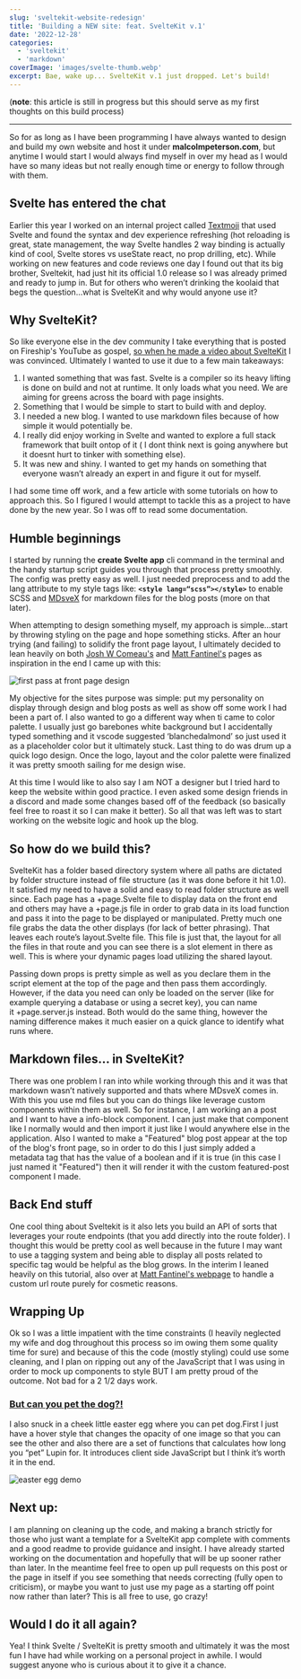 ```yaml
---
slug: 'sveltekit-website-redesign'
title: 'Building a NEW site: feat. SvelteKit v.1'
date: '2022-12-28'
categories:
  - 'sveltekit'
  - 'markdown'
coverImage: 'images/svelte-thumb.webp'
excerpt: Bae, wake up... SvelteKit v.1 just dropped. Let's build!
---
```


(**note**: this article is still in progress but this should serve as my first thoughts on this build process)

---

So for as long as I have been programming I have always wanted to design and build my own website and host it under **malcolmpeterson.com**, but anytime I would start I would always find myself in over my head as I would have so many ideas but not really enough time or energy to follow through with them.

## Svelte has entered the chat

Earlier this year I worked on an internal project called [Textmoji](textmoji.app) that used Svelte and found the syntax and dev experience refreshing (hot reloading is great, state management, the way Svelte handles 2 way binding is actually kind of cool, Svelte stores vs useState react, no prop drilling, etc). While working on new features and code reviews one day I found out that its big brother, Sveltekit, had just hit its official 1.0 release so I was already primed and ready to jump in. But for others who weren’t drinking the koolaid that begs the question…what is SvelteKit and why would anyone use it?

## Why SvelteKit?

So like everyone else in the dev community I take everything that is posted on Fireship's YouTube as gospel, [so when he made a video about SvelteKit](https://www.youtube.com/watch?v=uEJ-Rnm2yOE) I was convinced. Ultimately I wanted to use it due to a few main takeaways:

1. I wanted something that was fast. Svelte is a compiler so its heavy lifting is done on build and not at runtime. It only loads what you need. We are aiming for greens across the board with page insights.
2. Something that I would be simple to start to build with and deploy.
3. I needed a new blog. I wanted to use markdown files because of how simple it would potentially be.
4. I really did enjoy working in Svelte and wanted to explore a full stack framework that built ontop of it ( I dont think next is going anywhere but it doesnt hurt to tinker with something else).
5. It was new and shiny. I wanted to get my hands on something that everyone wasn’t already an expert in and figure it out for myself.

I had some time off work, and a few article with some tutorials on how to approach this. So I figured I would attempt to tackle this as a project to have done by the new year. So I was off to read some documentation.

## Humble beginnings

I started by running the **create Svelte app** cli command in the terminal and the handy startup script guides you through that process pretty smoothly. The config was pretty easy as well. I just needed preprocess and to add the lang attribute to my style tags like: **`<style lang=“scss”></style>`** to enable SCSS and [MDsveX](https://github.com/pngwn/MDsveX) for markdown files for the blog posts (more on that later).

When attempting to design something myself, my approach is simple…start by throwing styling on the page and hope something sticks. After an hour trying (and failing) to solidify the front page layout, I ultimately decided to lean heavily on both [Josh W Comeau's](https://www.joshwcomeau.com/) and [Matt Fantinel's](https://fantinel.dev/) pages as inspiration in the end I came up with this:

![first pass at front page design](images/sveltekit-redesign/screenshot.png)

My objective for the sites purpose was simple: put my personality on display through design and blog posts as well as show off some work I had been a part of. I also wanted to go a different way when ti came to color palette. I usually just go barebones white background but I accidentally typed something and it vscode suggested ‘blanchedalmond’ so just used it as a placeholder color but it ultimately stuck. Last thing to do was drum up a quick logo design. Once the logo, layout and the color palette were finalized it was pretty smooth sailing for me design wise.

At this time I would like to also say I am NOT a designer but I tried hard to keep the website within good practice. I even asked some design friends in a discord and made some changes based off of the feedback (so basically feel free to roast it so I can make it better). So all that was left was to start working on the website logic and hook up the blog.

## So how do we build this?

SvelteKit has a folder based directory system where all paths are dictated by folder structure instead of file structure (as it was done before it hit 1.0). It satisfied my need to have a solid and easy to read folder structure as well since. Each page has a +page.Svelte file to display data on the front end and others may have a +page.js file in order to grab data in its load function and pass it into the page to be displayed or manipulated. Pretty much one file grabs the data the other displays (for lack of better phrasing). That leaves each route’s layout.Svelte file. This file is just that, the layout for all the files in that route and you can see there is a slot element in there as well. This is where your dynamic pages load utilizing the shared layout.

Passing down props is pretty simple as well as you declare them in the script element at the top of the page and then pass them accordingly. However, if the data you need can only be loaded on the server (like for example querying a database or using a secret key), you can name it +page.server.js instead. Both would do the same thing, however the naming difference makes it much easier on a quick glance to identify what runs where.

## Markdown files… in SvelteKit?

There was one problem I ran into while working through this and it was that markdown wasn’t natively supported and thats where MDsveX comes in. With this you use md files but you can do things like leverage custom components within them as well. So for instance, I am working an a post and I want to have a info-block component. I can just make that component like I normally would and then import it just like I would anywhere else in the application. Also I wanted to make a "Featured" blog post appear at the top of the blog's front page, so in order to do this I just simply added a metadata tag that has the value of a boolean and if it is true (in this case I just named it "Featured") then it will render it with the custom featured-post component I made. 

## Back End stuff

One cool thing about Sveltekit is it also lets you build an API of sorts that leverages your route endpoints (that you add directly into the route folder). I thought this would be pretty cool as well because in the future I may want to use a tagging system and being able to display all posts related to specific tag would be helpful as the blog grows. In the interim I leaned heavily on this tutorial, also over at [Matt Fantinel's webpage](https://fantinel.dev/blog-development-sveltekit/) to handle a custom url route purely for cosmetic reasons.

## Wrapping Up

Ok so I was a little impatient with the time constraints (I heavily neglected my wife and dog throughout this process so im owing them some quality time for sure) and because of this the code (mostly styling) could use some cleaning, and I plan on ripping out any of the JavaScript that I was using in order to mock up components to style BUT I am pretty proud of the outcome. Not bad for a 2 1/2 days work.

### [But can you pet the dog?!](https://twitter.com/CanYouPetTheDog?ref_src=twsrc%5Egoogle%7Ctwcamp%5Eserp%7Ctwgr%5Eauthor)

I also snuck in a cheek little easter egg where you can pet dog.First I just have a hover style that changes the opacity of one image so that you can see the other and also there are a set of functions that calculates how long you “pet” Lupin for. It introduces client side JavaScript but I think it’s worth it in the end.

![easter egg demo](images/sveltekit-redesign/easter-egg.gif)

## Next up:

I am planning on cleaning up the code, and making a branch strictly for those who just want a template for a SvelteKit app complete with comments and a good readme to provide guidance and insight. I have already started working on the documentation and hopefully that will be up sooner rather than later. In the meantime feel free to open up pull requests on this post or the page in itself if you see something that needs correcting (fully open to criticism), or maybe you want to just use my page as a starting off point now rather than later? This is all free to use, go crazy!

## Would I do it all again?

Yea! I think Svelte / SvelteKit is pretty smooth and ultimately it was the most fun I have had while working on a personal project in awhile. I would suggest anyone who is curious about it to give it a chance.
